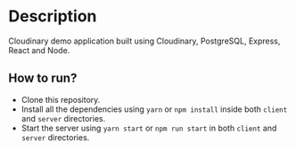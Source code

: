 # Description

Cloudinary demo application built using Cloudinary, PostgreSQL, Express, React and Node.

## How to run?

- Clone this repository.
- Install all the dependencies using `yarn` or `npm install` inside both `client` and `server` directories.
- Start the server using `yarn start` or `npm run start` in both `client` and `server` directories.
